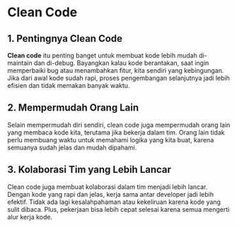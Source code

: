 # Clean Code

## 1. Pentingnya Clean Code

**Clean code** itu penting banget untuk membuat kode lebih mudah di-maintain dan di-debug. Bayangkan kalau kode berantakan, saat ingin memperbaiki bug atau menambahkan fitur, kita sendiri yang kebingungan. Jika dari awal kode sudah rapi, proses pengembangan selanjutnya jadi lebih efisien dan tidak memakan banyak waktu.

## 2. Mempermudah Orang Lain

Selain mempermudah diri sendiri, clean code juga mempermudah orang lain yang membaca kode kita, terutama jika bekerja dalam tim. Orang lain tidak perlu membuang waktu untuk memahami logika yang kita buat, karena semuanya sudah jelas dan mudah dipahami.

## 3. Kolaborasi Tim yang Lebih Lancar

Clean code juga membuat kolaborasi dalam tim menjadi lebih lancar. Dengan kode yang rapi dan jelas, kerja sama antar developer jadi lebih efektif. Tidak ada lagi kesalahpahaman atau kekeliruan karena kode yang sulit dibaca. Plus, pekerjaan bisa lebih cepat selesai karena semua mengerti alur kerja kode.
